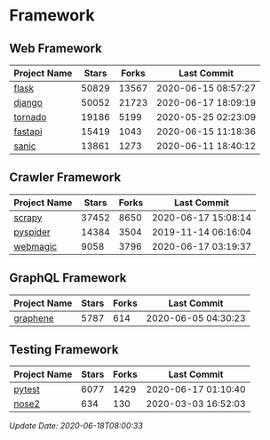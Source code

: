 # Framework

## Web Framework

| Project Name | Stars | Forks | Last Commit |
| ------------ | ----- | ----- | ----------- |
| [flask](https://github.com/pallets/flask) | 50829 | 13567 | 2020-06-15 08:57:27 |
| [django](https://github.com/django/django) | 50052 | 21723 | 2020-06-17 18:09:19 |
| [tornado](https://github.com/tornadoweb/tornado) | 19186 | 5199 | 2020-05-25 02:23:09 |
| [fastapi](https://github.com/tiangolo/fastapi) | 15419 | 1043 | 2020-06-15 11:18:36 |
| [sanic](https://github.com/huge-success/sanic) | 13861 | 1273 | 2020-06-11 18:40:12 |

## Crawler Framework

| Project Name | Stars | Forks | Last Commit |
| ------------ | ----- | ----- | ----------- |
| [scrapy](https://github.com/scrapy/scrapy) | 37452 | 8650 | 2020-06-17 15:08:14 |
| [pyspider](https://github.com/binux/pyspider) | 14384 | 3504 | 2019-11-14 06:16:04 |
| [webmagic](https://github.com/code4craft/webmagic) | 9058 | 3796 | 2020-06-17 03:19:37 |

## GraphQL Framework

| Project Name | Stars | Forks | Last Commit |
| ------------ | ----- | ----- | ----------- |
| [graphene](https://github.com/graphql-python/graphene) | 5787 | 614 | 2020-06-05 04:30:23 |

## Testing Framework

| Project Name | Stars | Forks | Last Commit |
| ------------ | ----- | ----- | ----------- |
| [pytest](https://github.com/pytest-dev/pytest) | 6077 | 1429 | 2020-06-17 01:10:40 |
| [nose2](https://github.com/nose-devs/nose2) | 634 | 130 | 2020-03-03 16:52:03 |

*Update Date: 2020-06-18T08:00:33*